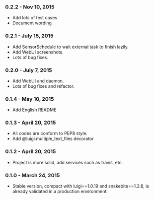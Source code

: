 ### 0.2.2   - Nov 10, 2015
* Add lots of test cases
* Document wording

### 0.2.1   - July 15, 2015
* Add SensorSchedule to wait external task to finish lazily.
* Add WebUI screenshots.
* Lots of bug fixes.

### 0.2.0   - July 7, 2015
* Add WebUI and daemon.
* Lots of bug fixes and refactor.

### 0.1.4   - May 10, 2015
* Add English README

### 0.1.3   - April 20, 2015
* All codes are conform to PEP8 style.
* Add @luigi.multiple_text_files decorator

### 0.1.2   - April 20, 2015
* Project is more solid, add services such as travis, etc.

### 0.1.0   - March 24, 2015
* Stable version, compact with luigi==1.0.19 and snakebite==1.3.8,
  is already validated in a production environment.
